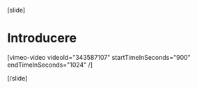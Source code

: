 [slide]
# Introducere

[vimeo-video videoId="343587107" startTimeInSeconds="900" endTimeInSeconds="1024" /]

[/slide]
